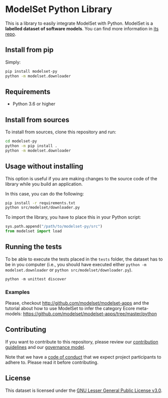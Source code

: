 
# ModelSet Python Library

This is a library to easily integrate ModelSet with Python.
ModelSet is a **labelled dataset of software models**. You can find more information in [its repo](https://github.com/modelset/modelset-dataset). 


## Install from pip 

Simply:

```bash
pip install modelset-py
python -m modelset.downloader
```

## Requirements

- Python 3.6 or higher

## Install from sources

To install from sources, clone this repository and run:

```bash
cd modelset-py
python -m pip install .
python -m modelset.downloader
```

## Usage without installing

This option is useful if you are making changes to the source code of the library while you build an application. 

In this case, you can do the following:

```bash
pip install -r requirements.txt
python src/modelset/downloader.py
```

To import the library, you have to place this in your Python script:

```python
sys.path.append("/path/to/modelset-py/src")
from modelset import load
```

## Running the tests

To be able to execute the tests placed in the `tests` folder, the dataset has to be in you computer (i.e., 
you should have executed either `python -m modelset.downloader` or `python src/modelset/downloader.py`).

```python
python -m unittest discover
```

### Examples

Please, checkout http://github.com/modelset/modelset-apps and the tutorial about how to use ModelSet to infer the category Ecore meta-models: https://github.com/modelset/modelset-apps/tree/master/python

## Contributing

If you want to contribute to this repository, please review our [contribution guidelines](CONTRIBUTING.md) and our [governance model](GOVERNANCE.md).

Note that we have a [code of conduct](CODE_OF_CONDUCT.md) that we expect project participants to adhere to. Please read it before contributing.

## License

This dataset is licensed under the [GNU Lesser General Public License v3.0](LICENSE.md).

